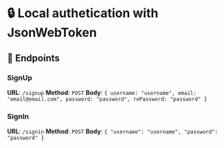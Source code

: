 # 🔒 Local authetication with JsonWebToken

## 🚀 Endpoints

### SignUp
**URL**: `/signup`
**Method**: `POST`
**Body**: ```{
  username: "username",
  email: "email@email.com",
  password: "password",
  rePassword: "password"
}```

### SignIn
**URL**: `/signin`
**Method**: `POST`
**Body**: ```{
  "username": "username",
  "password": "password"
}```


